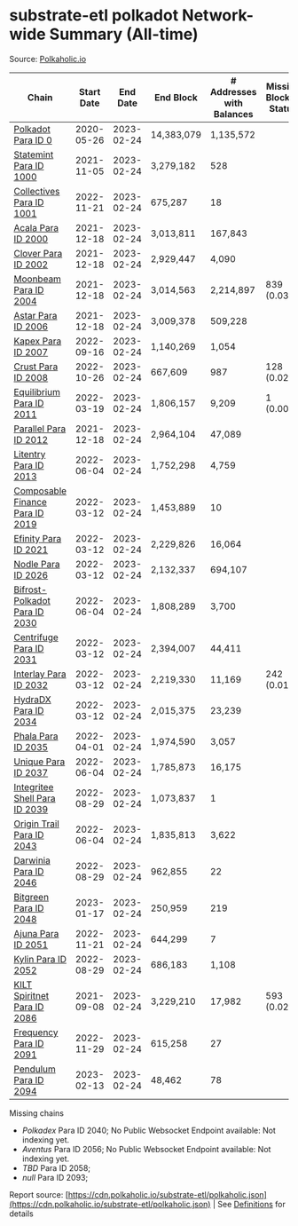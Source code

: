 # substrate-etl polkadot Network-wide Summary (All-time)

Source: [Polkaholic.io](https://polkaholic.io)


| Chain            | Start Date | End Date | End Block | # Addresses with Balances | Missing Blocks / Status |
| ---------------- | ---------- | ---------| --------- | ------------------------- | ----------------------- |
| [Polkadot Para ID 0](/polkadot/0-polkadot) | 2020-05-26 | 2023-02-24 | 14,383,079 |  1,135,572 |    |
| [Statemint Para ID 1000](/polkadot/1000-statemint) | 2021-11-05 | 2023-02-24 | 3,279,182 |  528 |    |
| [Collectives Para ID 1001](/polkadot/1001-collectives) | 2022-11-21 | 2023-02-24 | 675,287 |  18 |    |
| [Acala Para ID 2000](/polkadot/2000-acala) | 2021-12-18 | 2023-02-24 | 3,013,811 |  167,843 |    |
| [Clover Para ID 2002](/polkadot/2002-clover) | 2021-12-18 | 2023-02-24 | 2,929,447 |  4,090 |    |
| [Moonbeam Para ID 2004](/polkadot/2004-moonbeam) | 2021-12-18 | 2023-02-24 | 3,014,563 |  2,214,897 | 839 (0.03%)  |
| [Astar Para ID 2006](/polkadot/2006-astar) | 2021-12-18 | 2023-02-24 | 3,009,378 |  509,228 |    |
| [Kapex Para ID 2007](/polkadot/2007-kapex) | 2022-09-16 | 2023-02-24 | 1,140,269 |  1,054 |    |
| [Crust Para ID 2008](/polkadot/2008-crust) | 2022-10-26 | 2023-02-24 | 667,609 |  987 | 128 (0.02%)  |
| [Equilibrium Para ID 2011](/polkadot/2011-equilibrium) | 2022-03-19 | 2023-02-24 | 1,806,157 |  9,209 | 1 (0.00%)  |
| [Parallel Para ID 2012](/polkadot/2012-parallel) | 2021-12-18 | 2023-02-24 | 2,964,104 |  47,089 |    |
| [Litentry Para ID 2013](/polkadot/2013-litentry) | 2022-06-04 | 2023-02-24 | 1,752,298 |  4,759 |    |
| [Composable Finance Para ID 2019](/polkadot/2019-composable) | 2022-03-12 | 2023-02-24 | 1,453,889 |  10 |    |
| [Efinity Para ID 2021](/polkadot/2021-efinity) | 2022-03-12 | 2023-02-24 | 2,229,826 |  16,064 |    |
| [Nodle Para ID 2026](/polkadot/2026-nodle) | 2022-03-12 | 2023-02-24 | 2,132,337 |  694,107 |    |
| [Bifrost-Polkadot Para ID 2030](/polkadot/2030-bifrost-dot) | 2022-06-04 | 2023-02-24 | 1,808,289 |  3,700 |    |
| [Centrifuge Para ID 2031](/polkadot/2031-centrifuge) | 2022-03-12 | 2023-02-24 | 2,394,007 |  44,411 |    |
| [Interlay Para ID 2032](/polkadot/2032-interlay) | 2022-03-12 | 2023-02-24 | 2,219,330 |  11,169 | 242 (0.01%)  |
| [HydraDX Para ID 2034](/polkadot/2034-hydradx) | 2022-03-12 | 2023-02-24 | 2,015,375 |  23,239 |    |
| [Phala Para ID 2035](/polkadot/2035-phala) | 2022-04-01 | 2023-02-24 | 1,974,590 |  3,057 |    |
| [Unique Para ID 2037](/polkadot/2037-unique) | 2022-06-04 | 2023-02-24 | 1,785,873 |  16,175 |    |
| [Integritee Shell Para ID 2039](/polkadot/2039-integritee-shell) | 2022-08-29 | 2023-02-24 | 1,073,837 |  1 |    |
| [Origin Trail Para ID 2043](/polkadot/2043-origintrail) | 2022-06-04 | 2023-02-24 | 1,835,813 |  3,622 |    |
| [Darwinia Para ID 2046](/polkadot/2046-darwinia) | 2022-08-29 | 2023-02-24 | 962,855 |  22 |    |
| [Bitgreen Para ID 2048](/polkadot/2048-bitgreen) | 2023-01-17 | 2023-02-24 | 250,959 |  219 |    |
| [Ajuna Para ID 2051](/polkadot/2051-ajuna) | 2022-11-21 | 2023-02-24 | 644,299 |  7 |    |
| [Kylin Para ID 2052](/polkadot/2052-kylin) | 2022-08-29 | 2023-02-24 | 686,183 |  1,108 |    |
| [KILT Spiritnet Para ID 2086](/polkadot/2086-kilt) | 2021-09-08 | 2023-02-24 | 3,229,210 |  17,982 | 593 (0.02%)  |
| [Frequency Para ID 2091](/polkadot/2091-frequency) | 2022-11-29 | 2023-02-24 | 615,258 |  27 |    |
| [Pendulum Para ID 2094](/polkadot/2094-pendulum) | 2023-02-13 | 2023-02-24 | 48,462 |  78 |    |

Missing chains


* *Polkadex* Para ID 2040; No Public Websocket Endpoint available: Not indexing yet.
* *Aventus* Para ID 2056; No Public Websocket Endpoint available: Not indexing yet.
* *TBD* Para ID 2058; 
* *null* Para ID 2093; 

Report source: [https://cdn.polkaholic.io/substrate-etl/polkaholic.json](https://cdn.polkaholic.io/substrate-etl/polkaholic.json) | See [Definitions](/DEFINITIONS.md) for details
